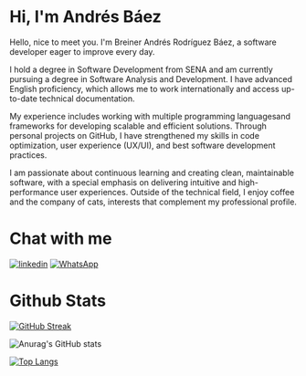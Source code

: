 
# Hi, I'm Andrés Báez

Hello, nice to meet you. I'm Breiner Andrés Rodríguez Báez, a software developer eager to improve every day.

I hold a degree in Software Development from SENA and am currently pursuing a degree in Software Analysis and Development. I have advanced English proficiency, which allows me to work internationally and access up-to-date technical documentation.

My experience includes working with multiple programming languages ​​and frameworks for developing scalable and efficient solutions. Through personal projects on GitHub, I have strengthened my skills in code optimization, user experience (UX/UI), and best software development practices.

I am passionate about continuous learning and creating clean, maintainable software, with a special emphasis on delivering intuitive and high-performance user experiences. Outside of the technical field, I enjoy coffee and the company of cats, interests that complement my professional profile.

# Chat with me
[![linkedin](https://img.shields.io/badge/linkedin-0A66C2?style=for-the-badge&logo=linkedin&logoColor=white)](https://www.linkedin.com/in/breiner-andr%C3%A9s-rodr%C3%ADguez-b%C3%A1ez-379182364/)
[![WhatsApp](https://img.shields.io/badge/whatsapp-0ac266?style=for-the-badge&logo=whatsapp&logoColor=white)](https://wa.me/573212374198
)

# Github Stats
[![GitHub Streak](https://github-readme-streak-stats.herokuapp.com?user=programmerbaez&theme=onedark&short_numbers=true)](https://git.io/streak-stats)

![Anurag's GitHub stats](https://github-readme-stats.vercel.app/api?username=anuraghazra&show_icons=true&theme=onedark)

[![Top Langs](https://github-readme-stats.vercel.app/api/top-langs/?username=anuraghazra&layout=donut)](https://github.com/anuraghazra/github-readme-stats)
